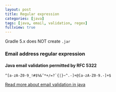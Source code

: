 ```yaml
---
layout: post
title: Regular expression
categories: [java]
tags: [java, email, validation, regex]
fullview: true
---
```


Gradle 5.x does NOT create `.jar`

### Email address regular expression

#### Java email validation permitted by RFC 5322
```
^[a-zA-Z0-9_!#$%&’*+/=?`{|}~^.-]+@[a-zA-Z0-9.-]+$
```

[Read more about email validation in java](https://howtodoinjava.com/regex/java-regex-validate-email-address/)
